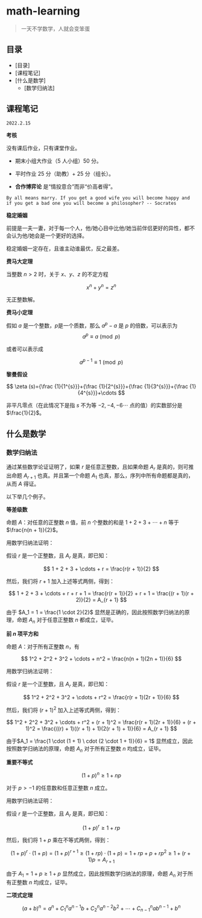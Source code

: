 # math-learning

> 一天不学数学，人就会变笨蛋

## 目录

- [目录]
- [课程笔记] 
- [什么是数学]
	- [数学归纳法] 

## 课程笔记

`2022.2.15`

**考核**

没有课后作业，只有课堂作业。

- 期末小组大作业（5 人小组）50 分。
- 平时作业 25 分（助教）+ 25 分（组长）。

- **合作博弈论** 是“情投意合”而非“价高者得”。

`By all means marry. If you get a good wife you will become happy and if you get a bad one you will become a philosopher? -- Socrates`

**稳定婚姻**

前提是一夫一妻，对于每一个人，他/她心目中比他/她当前伴侣更好的异性，都不会认为他/她会是一个更好的选择。

稳定婚姻一定存在，且谁主动谁最优，反之最差。

**费马大定理**

当整数 $n \gt 2$ 时，关于 $x$、$y$、$z$ 的不定方程

$$
x ^ n + y ^ n = z ^ n
$$

无正整数解。

**费马小定理**

假如 $a$ 是一个整数，$p$是一个质数，那么 $a ^ p - a$ 是 $p$ 的倍数，可以表示为
$$
a ^ p \equiv a \pmod p
$$

或者可以表示成

$$
a ^ {p - 1} \equiv 1 \pmod p
$$

**黎曼假设**

$$
\zeta (s)={\frac {1}{1^{s}}}+{\frac {1}{2^{s}}}+{\frac {1}{3^{s}}}+{\frac {1}{4^{s}}}+\cdots
$$

非平凡零点（在此情况下是指 $s$ 不为等 $-2, -4, -6 \cdots$ 点的值）的实数部分是 $\frac{1}{2}$。

## 什么是数学

### 数学归纳法

通过某些数学论证证明了，如果 $r$ 是任意正整数，且如果命题 $A_r$ 是真的，则可推出命题 $A_{r + 1}$ 也真。并且第一个命题 $A_1$ 也真，那么，序列中所有命题都是真的，从而 $A$ 得证。

以下举几个例子。

**等差级数**

命题 $A$：对任意的正整数 $n$ 值，前 $n$ 个整数的和是 $1 + 2 + 3 + \cdots + n$ 等于 $\frac{n(n + 1)}{2}$。

用数学归纳法证明：

假设 $r$ 是一个正整数，且 $A_r$ 是真，即已知：

$$
1 + 2 + 3 + \cdots + r = \frac{r(r + 1)}{2}
$$

然后，我们将 $r + 1$ 加入上述等式两侧，得到：

$$
1 + 2 + 3 + \cdots + r + r + 1 = \frac{r(r + 1)}{2} + r + 1 = \frac{(r + 1)(r + 2)}{2} = A_{r + 1}
$$

由于 $A_1 = 1 = \frac{1 \cdot 2}{2}$ 显然是正确的，因此按照数学归纳法的原理，命题 $A_n$ 对于任意正整数 $n$ 都成立，证毕。

**前 $n$ 项平方和**

命题 $A$：对于所有正整数 $n$，有

$$
1^2 + 2^2 + 3^2 + \cdots + n^2 = \frac{n(n + 1)(2n + 1)}{6}
$$

用数学归纳法证明：

假设 $r$ 是一个正整数，且 $A_r$ 是真，即已知：

$$
1^2 + 2^2 + 3^2 + \cdots + r^2 = \frac{r(r + 1)(2r + 1)}{6}
$$

然后，我们将 $(r + 1)^2$ 加入上述等式两侧，得到：

$$
1^2 + 2^2 + 3^2 + \cdots + r^2 + (r + 1)^2 = \frac{r(r + 1)(2r + 1)}{6} + (r + 1)^2 = \frac{((r) + 1)((r + 1) + 1)(2(r + 1) + 1)}{6} = A_{r + 1}
$$

由于$A_1 = \frac{1 \cdot (1 + 1) \ cdot (2 \cdot 1 + 1)}{6} = 1$ 显然成立，因此按照数学归纳法的原理，命题 $A_n$ 对于所有正整数 $n$ 均成立，证毕。

**重要不等式**

$$
(1 + p)^n \geq 1 + np
$$

对于 $p \gt -1$ 的任意数和任意正整数 $n$ 成立。

用数学归纳法证明：

假设 $r$ 是一个正整数，且 $A_r$ 是真，即已知：

$$
(1 + p)^r \geq 1 + rp
$$

然后，我们将 $1 + p$ 乘在不等式两侧，得到：

$$
(1 + p)^r \cdot (1 + p) = (1 + p)^{r + 1} \geq (1 + rp) \cdot (1 + p) = 1 + rp + p + rp^2 \geq 1 + (r + 1)p = A_{r + 1}
$$

由于 $A_1 = 1 + p \geq 1 + p$ 显然成立，因此按照数学归纳法的原理，命题 $A_n$ 对于所有正整数 $n$ 均成立，证毕。

**二项式定理**

$$
(a + b)^n = a^n + C_1^na^{n - 1}b + C_2^na^{n - 2}b^2 + \cdots + C_{n - 1}^{n}ab^{n - 1} + b^n
$$

